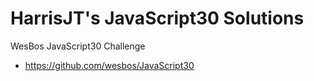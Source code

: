 # HarrisJT's JavaScript30 Solutions

WesBos JavaScript30 Challenge

* https://github.com/wesbos/JavaScript30
